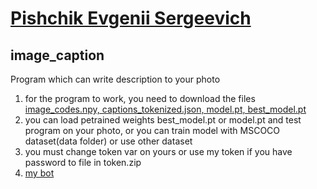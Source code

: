 # [Pishchik Evgenii Sergeevich](https://github.com/Pe4enIks)
## image_caption
Program which can write description to your photo

1. for the program to work, you need to download the files [image_codes.npy, captions_tokenized.json, model.pt, best_model.pt](https://drive.google.com/file/d/190boqfL0xw1EB0aupobBjgq8rS7UYmOT/view?usp=sharing)
2. you can load petrained weights best_model.pt or model.pt and test program on your photo, or you can train model with MSCOCO dataset(data folder) or use other dataset
3. you must change token var on yours or use my token if you have password to file in token.zip 
4. [my bot](https://t.me/image_caption_bot)
